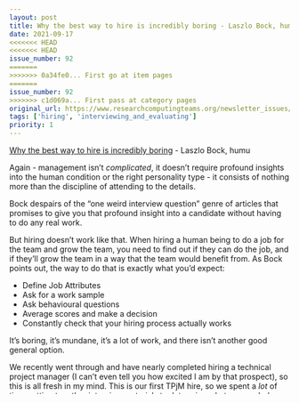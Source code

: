 ```yaml
---
layout: post
title: Why the best way to hire is incredibly boring - Laszlo Bock, humu
date: 2021-09-17
<<<<<<< HEAD
<<<<<<< HEAD
issue_number: 92
=======
>>>>>>> 0a34fe0... First go at item pages
=======
issue_number: 92
>>>>>>> c1d069a... First pass at category pages
original_url: https://www.researchcomputingteams.org/newsletter_issues/0092
tags: ['hiring', 'interviewing_and_evaluating']
priority: 1
---
```


<!-- markdownlint-disable MD033 -->
<!-- markdownlint-disable MD041 -->
<!-- markdownlint-disable MD049 -->

[Why the best way to hire is incredibly boring](https://www.humu.com/blog/why-the-best-way-to-hire-is-incredibly-boring) - Laszlo Bock, humu

Again - management isn’t *complicated*, it doesn’t require profound insights into the human condition or the right personality type - it consists of nothing more than the discipline of attending to the details.

Bock despairs of the “one weird interview question” genre of articles that promises to give you that profound insight into a candidate without having to do any real work.

But hiring doesn’t work like that.  When hiring a human being to do a job for the team and grow the team, you need to find out if they can do the job, and if they’ll grow the team in a way that the team would benefit from.  As Bock points out, the way to do that is exactly what you’d expect:

- Define Job Attributes
- Ask for a work sample
- Ask behavioural questions
- Average scores and make a decision
- Constantly check that your hiring process actually works

It’s boring, it’s mundane, it’s a lot of work, and there isn’t another good general option.

We recently went through and have nearly completed hiring a technical project manager (I can’t even tell you how excited I am by that prospect), so this is all fresh in my mind.  This is our first TPjM hire, so we spent a *lot* of time putting together [interview materials](https://docs.google.com/document/d/1wqgY-jGZ_pGXPT0a7k9TTnOOnjOSJdLzuSp-HSMGf-c/edit?usp=sharing) to determine what we needed, what a new team member would need to do to demonstrate success in the role, what the criteria are, and then how to get that “work sample” - in this case, a “project planning meeting” interview. in addition to the behavioural questions interview (where we provided the questions ahead of time, along with the scenario).   It was a lot of work, it greatly clarified within the team what we needed, it greatly clarified for the candidate what they were proposing getting into, and it basically sets up the goals for the first six months of the candidate.  It improves our, and their, chances of success.

The one place I’d disagree with Bock is about averaging scores.  You don’t want to hire someone that, *on average*, the team wants to work with.

You absolutely have to **weigh** all the input, and use that to inform your decision.  But I’d suggest two things.

First, any well-justified objection to a candidate based on the agreed-upon criteria should be pretty darn close to disqualifying.  Second, the “decision” can’t be made by an artificially dispassionate scoring system, as comfortable as that would be.  The decision has to ultimately be your responsibility, the hiring manger - for the very simple reason that if it goes horribly wrong and they have to be fired, that responsibility will fall on you and no one else.